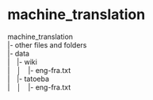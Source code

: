 # machine_translation

machine_translation<br />
|- other files and folders<br />
|- data<br />
|&emsp;|- wiki<br />
|&emsp;│&emsp;|- eng-fra.txt<br />
|&emsp;|- tatoeba<br />
|&emsp;│&emsp;|- eng-fra.txt<br />
